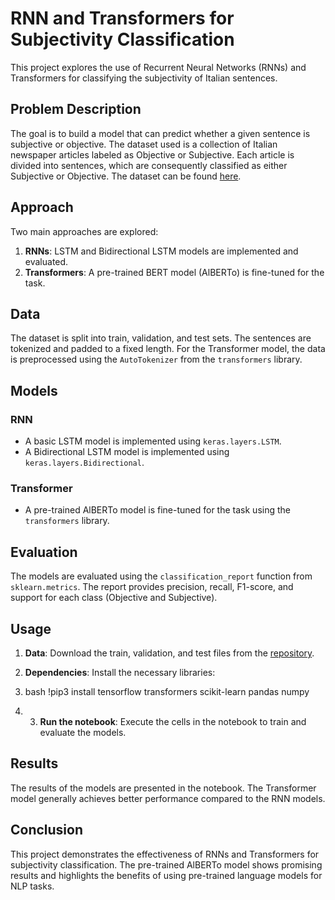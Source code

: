 # RNN and Transformers for Subjectivity Classification

This project explores the use of Recurrent Neural Networks (RNNs) and Transformers for classifying the subjectivity of Italian sentences. 

## Problem Description

The goal is to build a model that can predict whether a given sentence is subjective or objective. The dataset used is a collection of Italian newspaper articles labeled as Objective or Subjective. Each article is divided into sentences, which are consequently classified as either Subjective or Objective. The dataset can be found [here](https://github.com/francescoantici/SubjectivITA).

## Approach

Two main approaches are explored:

1. **RNNs**:  LSTM and Bidirectional LSTM models are implemented and evaluated.
2. **Transformers**: A pre-trained BERT model (AlBERTo) is fine-tuned for the task.

## Data

The dataset is split into train, validation, and test sets. The sentences are tokenized and padded to a fixed length. For the Transformer model, the data is preprocessed using the `AutoTokenizer` from the `transformers` library.

## Models

### RNN

* A basic LSTM model is implemented using `keras.layers.LSTM`.
* A Bidirectional LSTM model is implemented using `keras.layers.Bidirectional`.

### Transformer

* A pre-trained AlBERTo model is fine-tuned for the task using the `transformers` library.

## Evaluation

The models are evaluated using the `classification_report` function from `sklearn.metrics`. The report provides precision, recall, F1-score, and support for each class (Objective and Subjective).

## Usage

1. **Data**: Download the train, validation, and test files from the [repository](https://github.com/francescoantici/SubjectivITA/tree/main/datasets/sentences).
2. **Dependencies**: Install the necessary libraries:
3. bash !pip3 install tensorflow transformers scikit-learn pandas numpy

4. 3. **Run the notebook**: Execute the cells in the notebook to train and evaluate the models.


## Results

The results of the models are presented in the notebook. The Transformer model generally achieves better performance compared to the RNN models.

## Conclusion

This project demonstrates the effectiveness of RNNs and Transformers for subjectivity classification. The pre-trained AlBERTo model shows promising results and highlights the benefits of using pre-trained language models for NLP tasks.
